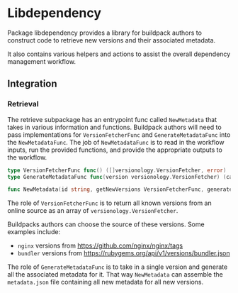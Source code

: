 # Libdependency

Package libdependency provides a library for buildpack authors to construct code to retrieve new versions and their associated metadata.

It also contains various helpers and actions to assist the overall dependency management workflow.

## Integration

### Retrieval

The retrieve subpackage has an entrypoint func called `NewMetadata` that takes in various information and functions.
Buildpack authors will need to pass implementations for `VersionFetcherFunc` and `GenerateMetadataFunc` into the
`NewMetadataFunc`. The job of `NewMetadataFunc` is to read in the workflow inputs, run the provided functions, and provide
the appropriate outputs to the workflow.

```go
type VersionFetcherFunc func() ([]versionology.VersionFetcher, error)
type GenerateMetadataFunc func(version versionology.VersionFetcher) (cargo.ConfigMetadataDependency, error)

func NewMetadata(id string, getNewVersions VersionFetcherFunc, generateMetadata GenerateMetadataFunc, targets ...string)
```

The role of `VersionFetcherFunc` is to return all known versions from an online source as an array of `versionology.VersionFetcher`.

Buildpacks authors can choose the source of these versions. Some examples include:

- `nginx` versions from https://github.com/nginx/nginx/tags
- `bundler` versions from https://rubygems.org/api/v1/versions/bundler.json

The role of `GenerateMetadataFunc` is to take in a single version and generate all the associated metadata for it.
That way `NewMetadata` can assemble the `metadata.json` file containing all new metadata for all new versions.